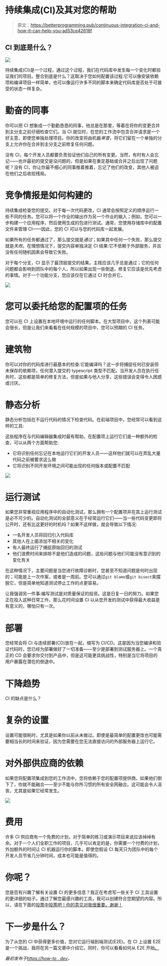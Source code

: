 # 持续集成(CI)及其对您的帮助

> 原文：<https://betterprogramming.pub/continuous-integration-ci-and-how-it-can-help-you-ad53ce42618f>

## CI 到底是什么？

![](img/c9772c1e3906177393ab0244ff73ed67.png)

持续集成(CI)是一个过程，通过这个过程，我们在代码库中发生每一个变化时都验证我们的项目。整合到底是什么？这取决于您如何配置该过程:它可以像安装依赖项和编译项目一样简单，也可以像运行许多不同的脚本来确定代码库是否处于可接受的状态一样复杂。

# 勤奋的同事

你可以把 CI 想象成一个勤勤恳恳的同事，他总是在那里，等着在将你的变更合并到主分支之前仔细检查它们。当 CI 就位时，在您的工作流中包含合并请求是一个好主意，即使您单独处理项目。你的改变将由机器*审查*，将它们留在一个单独的分支上允许你在合并到主分支之前修复任何问题。

没有 CI，每个开发人员都要负责验证他们自己的所有变更。当然，有时有人会忘记——也许最初的提交是没问题的，但是如果在重定基础或合并之后出现了问题呢？没有 CI，你让你最不细心的同事推着推着，忘记了他们的改变，其他人被迫在他们之后收拾残局。

# 竞争情报是如何构建的

持续集成检查您的提交。对于每一次代码更改，CI 通常会按照定义的顺序运行一些不同的任务。您可以将一个作业的输出作为另一个作业的输入；例如，您可以一步构建一个应用程序，然后使用生成的包进行测试。通常，您使用存储库中的配置文件来管理 CI——因此，您的 CI 可以与您的代码库一起发展。

如果所有的任务都通过了，那么提交就是*通过*；如果其中任何一个失败，那么提交就是*失败*。在理想情况下，提交内容单独决定 CI 结果:它不依赖于外部服务，并且没有任何随机因素会导致它失败。

对于每个分支，CI 显示了最顶层提交的结果。主枝应该几乎总是通过；它的任何问题都会影响到团队中的每个人，所以如果出现一些倒退，修复它应该是优先考虑的事情。对于一个功能分支，您应该仅在它通过 CI 时合并它。

![](img/c3b04d5ab9b3b2cd1dc0122dd91f8f2d.png)

# 您可以委托给您的配置项的任务

您可以在 CI 上设置在本地环境中运行的任何脚本。在大型项目中，这个列表可能会很长，但是让我们来看看在任何规模的项目中，您可以预期的 CI 任务。

# 建筑物

你可以对你的代码库进行最基本的检查:它能编译吗？这一步将捕捉任何已安装但未保存的依赖项，任何潜入提交的 typescript 类型不匹配。当开发人员在执行任务时，这些都是简单的修复方法，但是如果与他人分享，这些错误会变得令人困惑或讨厌。

# 静态分析

静态分析包括在不运行代码的情况下检查代码。在前端项目中，您经常可以看到这样的工具:

这些程序在与代码编辑器集成时最有帮助。在配置项上运行它们是一种额外的检查，可以从两个方面帮助您:

*   它将识别任何忘记在本地运行它们的开发人员——这样他们就可以在弄乱大量代码之前被要求这么做
*   它将识别不同开发环境之间可能出现的任何版本或配置不匹配

![](img/fe06dc995c8fae6bdfc3ec360e6f5b47.png)

# 运行测试

如果您非常重视应用程序中的自动化测试，那么拥有一个配置项并在其上运行测试是必不可少的。自动化测试的全部意义在于经常运行它们——当一些代码变更即将公开时，还有比这更好的时机吗？如果不这样做，就会导致以下情况:

*   一名开发人员将回归引入代码库
*   其他人在上面添加不相关的变化
*   有人最终运行了捕捉原始回归的测试
*   他们浪费时间来排除不是他们造成的问题，这些问题与他们可能没有意识到的变化有关

在这种情况下，主要问题是当您进行故障诊断时，您甚至不知道问题是何时出现的；可能是上一次作案，或者是一周前。您可以通过`git blame`或`git bisect`来摆脱它，但是简单地知道测试停止工作的点更容易。

让我强调另一件事:编写测试是对质量保证的投资。这是日复一日的努力。如果您正在投入这种日常工作，那么花时间设置 CI 以从您开发的测试中获得最大收益是有意义的，哪怕只有一次。

# 部署

您经常会将 CI 与连续部署(CD)放在一起，缩写为 CI/CD。这是因为当您编译和验证代码时，您已经为部署做好了一切准备——至少是部署到测试服务器上。一个真正的 CD 会要求你交付到产品中，但是这可能更具挑战性，特别是当它将项目的用户暴露在潜在的倒退中。

# 下降趋势

CI 的缺点是什么？

# 复杂的设置

设置可能很耗时，尤其是如果你以前从未做过。即使是最简单的配置更改也可能需要相当长的时间来验证，因为您需要在您无法直接访问的外部服务器上运行它。

# 对外部供应商的依赖

如果您将配置项集成到您的工作流中，您将依赖于您的配置项提供商。如果他们倒下了，你就不能融合——至少不能与你所习惯的所有安全网融合。这可能会令人沮丧，尤其是如果它经常发生。

![](img/27c2121713a9df7d3a903c299cd2c0d4.png)

# 费用

许多 CI 供应商有一个免费的计划，对于简单的练习或演示项目来说应该绰绰有余。对于一个人们全职工作的项目，几乎可以肯定的是，你需要一个付费的计划，外加额外的时间让 CI 机器运行你的脚本。即使您假设 CI 每天只为团队中的每个开发人员节省几分钟时间，成本也可能是值得的。

# 你呢？

您是否有兴趣了解有关设置 CI 的更多信息？我正在考虑写一些关于 CI 工具设置的更详细的帖子。通过了解您最感兴趣的工具，我可以创建符合您期望的内容。所以，请在下面的[投票中投票吧！你的意见对我很重要。谢谢！](https://strawpoll.com/co8pv72pr)

# 下一步是什么？

为了从您的 CI 中获得更多价值，您对它运行端到端测试(E2E)。在 CI 上设置 E2E 是一个挑战，我将在另一篇文章中介绍它。同时，你可以看看如何从 E2E 开始[。](https://how-to.dev/how-to-add-end-to-end-tests-to-a-project)

*最初发布于*[*https://how-to . dev*](https://how-to.dev/continuous-integration-ci-and-how-it-can-help-you)*。*